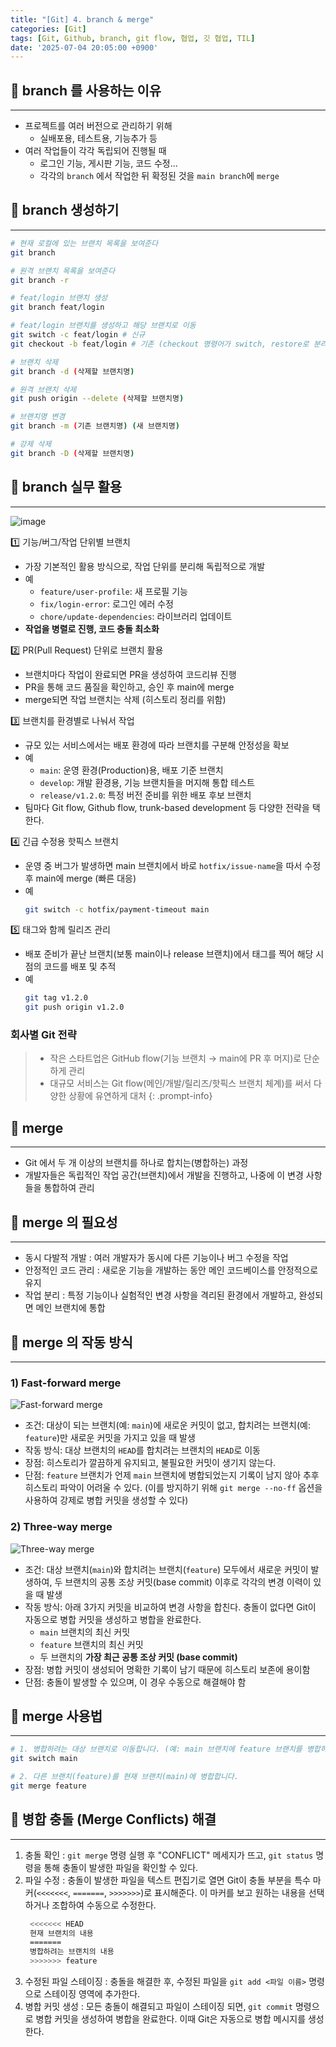 ```yaml
---
title: "[Git] 4. branch & merge"
categories: [Git]
tags: [Git, Github, branch, git flow, 협업, 깃 협업, TIL]
date: '2025-07-04 20:05:00 +0900'
---
```


## 🚀 branch 를 사용하는 이유

---

- 프로젝트를 여러 버전으로 관리하기 위해
  - 실배포용, 테스트용, 기능추가 등
- 여러 작업들이 각각 독립되어 진행될 때
  - 로그인 기능, 게시판 기능, 코드 수정...
  - 각각의 `branch` 에서 작업한 뒤 확정된 것을 `main branch`에 `merge`

## 🚀 branch 생성하기

---

```bash
# 현재 로컬에 있는 브랜치 목록을 보여준다
git branch

# 원격 브랜치 목록을 보여준다
git branch -r

# feat/login 브랜치 생성
git branch feat/login

# feat/login 브랜치를 생성하고 해당 브랜치로 이동
git switch -c feat/login # 신규
git checkout -b feat/login # 기존 (checkout 명령어가 switch, restore로 분리)

# 브랜치 삭제
git branch -d (삭제할 브랜치명)

# 원격 브랜치 삭제
git push origin --delete (삭제할 브랜치명)

# 브랜치명 변경
git branch -m (기존 브랜치명) (새 브랜치명)

# 강제 삭제
git branch -D (삭제할 브랜치명)
```

## 🚀 branch 실무 활용

---

![image](https://img1.daumcdn.net/thumb/R1280x0/?scode=mtistory2&fname=https%3A%2F%2Fblog.kakaocdn.net%2Fdna%2FbAYwCg%2FbtsO7yOljOu%2FAAAAAAAAAAAAAAAAAAAAABw81iBKOViMPLrkgnctpVoE_8y03FOzt8McarV58m1b%2Fimg.webp%3Fcredential%3DyqXZFxpELC7KVnFOS48ylbz2pIh7yKj8%26expires%3D1753973999%26allow_ip%3D%26allow_referer%3D%26signature%3DMC9JwzGHzQ24%252B1U8htE%252Fyuz53ig%253D)

1️⃣ 기능/버그/작업 단위별 브랜치

- 가장 기본적인 활용 방식으로, 작업 단위를 분리해 독립적으로 개발
- 예
  - `feature/user-profile`: 새 프로필 기능
  - `fix/login-error`: 로그인 에러 수정
  - `chore/update-dependencies`: 라이브러리 업데이트
- **작업을 병렬로 진행, 코드 충돌 최소화**

2️⃣ PR(Pull Request) 단위로 브랜치 활용

- 브랜치마다 작업이 완료되면 PR을 생성하여 코드리뷰 진행
- PR을 통해 코드 품질을 확인하고, 승인 후 main에 merge
- merge되면 작업 브랜치는 삭제 (히스토리 정리를 위함)

3️⃣ 브랜치를 환경별로 나눠서 작업

- 규모 있는 서비스에서는 배포 환경에 따라 브랜치를 구분해 안정성을 확보
- 예
  - `main`: 운영 환경(Production)용, 배포 기준 브랜치
  - `develop`: 개발 환경용, 기능 브랜치들을 머지해 통합 테스트
  - `release/v1.2.0`: 특정 버전 준비를 위한 배포 후보 브랜치
- 팀마다 Git flow, Github flow, trunk-based development 등 다양한 전략을 택한다.

4️⃣ 긴급 수정용 핫픽스 브랜치

- 운영 중 버그가 발생하면 main 브랜치에서 바로 `hotfix/issue-name`을 따서 수정 후 main에 merge (빠른 대응)
- 예
  ```bash
  git switch -c hotfix/payment-timeout main
  ```

5️⃣ 태그와 함께 릴리즈 관리

- 배포 준비가 끝난 브랜치(보통 main이나 release 브랜치)에서 태그를 찍어 해당 시점의 코드를 배포 및 추적
- 예
  ```bash
  git tag v1.2.0
  git push origin v1.2.0
  ```

### 회사별 Git 전략

> - 작은 스타트업은 GitHub flow(기능 브랜치 → main에 PR 후 머지)로 단순하게 관리
> - 대규모 서비스는 Git flow(메인/개발/릴리즈/핫픽스 브랜치 체계)를 써서 다양한 상황에 유연하게 대처
{: .prompt-info}

## 🚀 merge

---

- Git 에서 두 개 이상의 브랜치를 하나로 합치는(병합하는) 과정
- 개발자들은 독립적인 작업 공간(브랜치)에서 개발을 진행하고, 나중에 이 변경 사항들을 통합하여 관리

## 🚀 merge 의 필요성

---

- 동시 다발적 개발
  : 여러 개발자가 동시에 다른 기능이나 버그 수정을 작업
- 안정적인 코드 관리
  : 새로운 기능을 개발하는 동안 메인 코드베이스를 안정적으로 유지
- 작업 분리
  : 특정 기능이나 실험적인 변경 사항을 격리된 환경에서 개발하고, 완성되면 메인 브랜치에 통합

## 🚀 merge 의 작동 방식

---

### 1) Fast-forward merge

![Fast-forward merge](https://img1.daumcdn.net/thumb/R1280x0/?scode=mtistory2&fname=https%3A%2F%2Fblog.kakaocdn.net%2Fdna%2FDdyvw%2FbtsPahxvsFv%2FAAAAAAAAAAAAAAAAAAAAAEnEvpuY1NTvwMHGPBKNk0-Ge7eE5j-QShjeUHieJMpJ%2Fimg.jpg%3Fcredential%3DyqXZFxpELC7KVnFOS48ylbz2pIh7yKj8%26expires%3D1753973999%26allow_ip%3D%26allow_referer%3D%26signature%3D7PiKj8BB9Qt4k1gp5VxDzx3VF3A%253D)

- 조건: 대상이 되는 브랜치(예: `main`)에 새로운 커밋이 없고, 합치려는 브랜치(예: `feature`)만 새로운 커밋을 가지고 있을 때 발생
- 작동 방식: 대상 브랜치의 `HEAD`를 합치려는 브랜치의 `HEAD`로 이동
- 장점: 히스토리가 깔끔하게 유지되고, 불필요한 커밋이 생기지 않는다.
- 단점: `feature` 브랜치가 언제 `main` 브랜치에 병합되었는지 기록이 남지 않아 추후 히스토리 파악이 어려울 수 있다. (이를 방지하기 위해 `git merge --no-ff` 옵션을 사용하여 강제로 병합 커밋을 생성할 수 있다)


### 2) Three-way merge

![Three-way merge](https://img1.daumcdn.net/thumb/R1280x0/?scode=mtistory2&fname=https%3A%2F%2Fblog.kakaocdn.net%2Fdna%2FFGfYz%2FbtsO9qhXLJb%2FAAAAAAAAAAAAAAAAAAAAAFmKBlA_tIy--cNc8da-fG77Z46uVvduIaEEkQT8tE6y%2Fimg.jpg%3Fcredential%3DyqXZFxpELC7KVnFOS48ylbz2pIh7yKj8%26expires%3D1753973999%26allow_ip%3D%26allow_referer%3D%26signature%3Do%252BY2S%252Bfu0PAj6y4G0uCx1gE1mBY%253D)

- 조건: 대상 브랜치(`main`)와 합치려는 브랜치(`feature`) 모두에서 새로운 커밋이 발생하여, 두 브랜치의 공통 조상 커밋(base commit) 이후로 각각의 변경 이력이 있을 때 발생
- 작동 방식: 아래 3가지 커밋을 비교하여 변경 사항을 합친다. 충돌이 없다면 Git이 자동으로 병합 커밋을 생성하고 병합을 완료한다.
  - `main` 브랜치의 최신 커밋
  - `feature` 브랜치의 최신 커밋
  - 두 브랜치의 **가장 최근 공통 조상 커밋 (base commit)**
- 장점: 병합 커밋이 생성되어 명확한 기록이 남기 때문에 히스토리 보존에 용이함
- 단점: 충돌이 발생할 수 있으며, 이 경우 수동으로 해결해야 함

## 🚀 merge 사용법

---

```bash
# 1. 병합하려는 대상 브랜치로 이동합니다. (예: main 브랜치에 feature 브랜치를 병합하려는 경우)
git switch main

# 2. 다른 브랜치(feature)를 현재 브랜치(main)에 병합합니다.
git merge feature
```

## 🚀 병합 충돌 (Merge Conflicts) 해결

---

1. 충돌 확인
   : `git merge` 명령 실행 후 "CONFLICT" 메세지가 뜨고, `git status` 명령을 통해 충돌이 발생한 파일을 확인할 수 있다.
2. 파일 수정
   : 충돌이 발생한 파일을 텍스트 편집기로 열면 Git이 충돌 부분을 특수 마커(`<<<<<<<`, `=======`, `>>>>>>>`)로 표시해준다. 이 마커를 보고 원하는 내용을 선택하거나 조합하여 수동으로 수정한다.
   ```bash
    <<<<<<< HEAD
    현재 브랜치의 내용
    =======
    병합하려는 브랜치의 내용
    >>>>>>> feature
    ```
3. 수정된 파일 스테이징
   : 충돌을 해결한 후, 수정된 파일을 `git add <파일 이름>` 명령으로 스테이징 영역에 추가한다.
4. 병합 커밋 생성
   : 모든 충돌이 해결되고 파일이 스테이징 되면, `git commit` 명령으로 병합 커밋을 생성하여 병합을 완료한다. 이때 Git은 자동으로 병합 메시지를 생성한다.